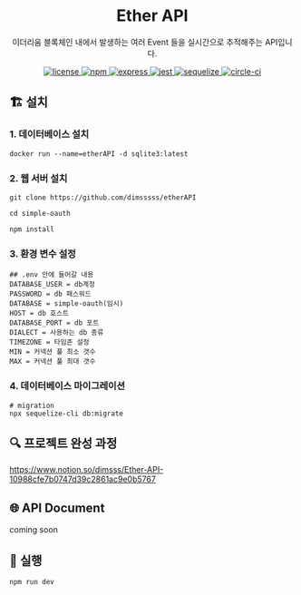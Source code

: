 <p align="center">
    <h1 align="center">
        Ether API
    </h1>
    <p align="center">이더리움 블록체인 내에서 발생하는 여러 Event 들을 실시간으로 추적해주는 API입니다<a href="https://github.com/dimsssss/etherAPI"></a>.</p>
</p>

<p align="center">
    <a href="">
        <img alt="license" src="https://img.shields.io/github/license/dimsssss/toy-intergration-test">
    </a>
    <a href="">
        <img alt="npm" src="https://img.shields.io/node/v-lts/npm?label=npm&logo=npm">
    </a>
    <a href="https://expressjs.com/">
        <img alt="express" src="https://img.shields.io/node/v-lts/express?label=express&logo=express">
    </a>
    <a href="https://jestjs.io/">
        <img alt="jest" src="https://img.shields.io/node/v-lts/express?label=jest&logo=jest">
    </a>
    <a href="https://sequelize.org/">
        <img alt="sequelize" src="https://img.shields.io/node/v-lts/sequelize?label=sequelize&logo=sequelize">
    </a>
    <a href="https://dl.circleci.com/status-badge/redirect/gh/dimsssss/simple-oauth/tree/main">
        <img alt="circle-ci" src="https://dl.circleci.com/status-badge/img/gh/dimsssss/etherAPI/tree/main.svg?style=svg">
    </a>
</p>

## 🏗 설치

### 1. 데이터베이스 설치

```shell
docker run --name=etherAPI -d sqlite3:latest
```

### 2. 웹 서버 설치

```shell
git clone https://github.com/dimsssss/etherAPI

cd simple-oauth

npm install
```

### 3. 환경 변수 설정

```
## .env 안에 들어갈 내용
DATABASE_USER = db계정
PASSWORD = db 패스워드
DATABASE = simple-oauth(임시)
HOST = db 호스트
DATABASE_PORT = db 포트
DIALECT = 사용하는 db 종류
TIMEZONE = 타임존 설정
MIN = 커넥션 풀 최소 갯수
MAX = 커넥션 풀 최대 갯수
```

### 4. 데이터베이스 마이그레이션

```shell-
# migration
npx sequelize-cli db:migrate
```

## 🔍 프로젝트 완성 과정

https://www.notion.so/dimsss/Ether-API-10988cfe7b0747d39c2861ac9e0b5767

## 🌐 API Document

coming soon

## 🧾 실행

```shell
npm run dev
```
